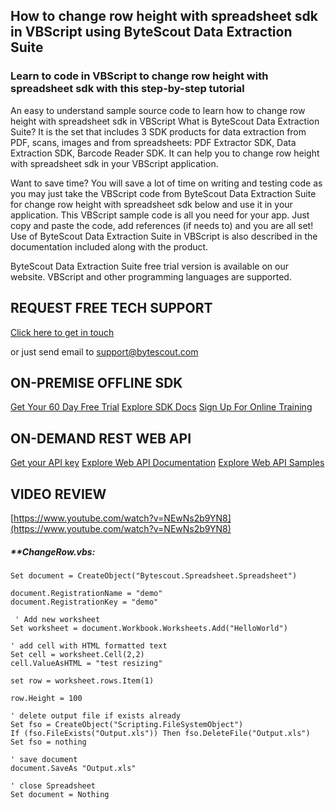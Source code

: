 ## How to change row height with spreadsheet sdk in VBScript using ByteScout Data Extraction Suite

### Learn to code in VBScript to change row height with spreadsheet sdk with this step-by-step tutorial

An easy to understand sample source code to learn how to change row height with spreadsheet sdk in VBScript What is ByteScout Data Extraction Suite? It is the set that includes 3 SDK products for data extraction from PDF, scans, images and from spreadsheets: PDF Extractor SDK, Data Extraction SDK, Barcode Reader SDK. It can help you to change row height with spreadsheet sdk in your VBScript application.

Want to save time? You will save a lot of time on writing and testing code as you may just take the VBScript code from ByteScout Data Extraction Suite for change row height with spreadsheet sdk below and use it in your application. This VBScript sample code is all you need for your app. Just copy and paste the code, add references (if needs to) and you are all set! Use of ByteScout Data Extraction Suite in VBScript is also described in the documentation included along with the product.

ByteScout Data Extraction Suite free trial version is available on our website. VBScript and other programming languages are supported.

## REQUEST FREE TECH SUPPORT

[Click here to get in touch](https://bytescout.zendesk.com/hc/en-us/requests/new?subject=ByteScout%20Data%20Extraction%20Suite%20Question)

or just send email to [support@bytescout.com](mailto:support@bytescout.com?subject=ByteScout%20Data%20Extraction%20Suite%20Question) 

## ON-PREMISE OFFLINE SDK 

[Get Your 60 Day Free Trial](https://bytescout.com/download/web-installer?utm_source=github-readme)
[Explore SDK Docs](https://bytescout.com/documentation/index.html?utm_source=github-readme)
[Sign Up For Online Training](https://academy.bytescout.com/)


## ON-DEMAND REST WEB API

[Get your API key](https://pdf.co/documentation/api?utm_source=github-readme)
[Explore Web API Documentation](https://pdf.co/documentation/api?utm_source=github-readme)
[Explore Web API Samples](https://github.com/bytescout/ByteScout-SDK-SourceCode/tree/master/PDF.co%20Web%20API)

## VIDEO REVIEW

[https://www.youtube.com/watch?v=NEwNs2b9YN8](https://www.youtube.com/watch?v=NEwNs2b9YN8)




<!-- code block begin -->

##### ****ChangeRow.vbs:**
    
```
Set document = CreateObject("Bytescout.Spreadsheet.Spreadsheet")

document.RegistrationName = "demo"
document.RegistrationKey = "demo"

 ' Add new worksheet
Set worksheet = document.Workbook.Worksheets.Add("HelloWorld")

' add cell with HTML formatted text
Set cell = worksheet.Cell(2,2)
cell.ValueAsHTML = "test resizing"

set row = worksheet.rows.Item(1)

row.Height = 100

' delete output file if exists already
Set fso = CreateObject("Scripting.FileSystemObject")
If (fso.FileExists("Output.xls")) Then fso.DeleteFile("Output.xls")
Set fso = nothing

' save document
document.SaveAs "Output.xls"

' close Spreadsheet
Set document = Nothing


```

<!-- code block end -->